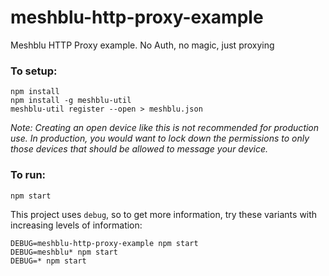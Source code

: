 # meshblu-http-proxy-example
Meshblu HTTP Proxy example. No Auth, no magic, just proxying

### To setup:

```shell
npm install
npm install -g meshblu-util
meshblu-util register --open > meshblu.json
```

*Note: Creating an open device like this is not recommended for production use. In production, you would want to lock down the permissions to only those devices that should be allowed to message your device.*

### To run:

```shell
npm start
```

This project uses `debug`, so to get more information, try these variants with increasing levels of information:

```shell
DEBUG=meshblu-http-proxy-example npm start
DEBUG=meshblu* npm start
DEBUG=* npm start
```
